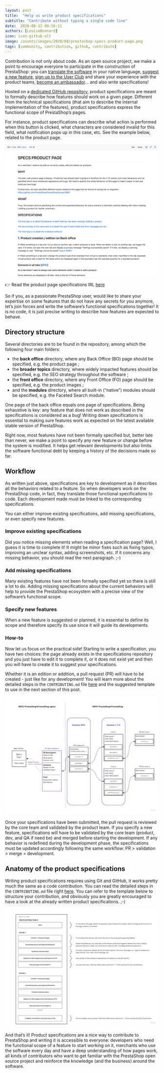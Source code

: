 ```yaml
---
layout: post
title:  "Help us write product specifications"
subtitle: "Contribute without typing a single code line"
date:  2020-08-12 09:10:11
authors: [LouiseBonnard]
icon: icon-github-alt
image: /assets/images/2020/08/prestashop-specs-product-page.png
tags: [community, contribution, github, contribute]
---
```


Contribution is not only about code. As an open source project, we make a point to encourage everyone to participate in the construction of PrestaShop: you can [translate the software](https://crowdin.com/project/prestashop-official) in your native language, [suggest a new feature](https://github.com/PrestaShop/PrestaShop/issues/new/choose), [sign up to the User Club](https://www.prestashop.com/en/club) and share your experience with the product teams, [become an ambassador](http://ambassadors.prestashop.com)... and also write specifications!

Hosted on a [dedicated GitHub repository](https://github.com/PrestaShop/prestashop-specs), product specifications are meant to formally describe how features should work on a given page. Different from the technical specifications (that aim to describe the internal implementation of the features), product specifications express the functional scope of PrestaShop’s pages.

For instance, product specifications can describe what action is performed when this button is clicked, what characters are considered invalid for this field, what notification pops up in this case, etc. See the example below, related to the product page.

![PrestaShop Product Page Specifications](/assets/images/2020/08/prestashop-specs-product-page.png)


:point_right: Read the product page specifications IRL [here](https://github.com/PrestaShop/prestashop-specs/blob/master/back-office/catalog/products/catalog-products-add-edit.md)

So if you, as a passionate PrestaShop user, would like to share your expertise on some features that do not have any secrets for you anymore, let’s join forces and write the software’s functional specifications together! It is no code, it is just precise writing to describe how features are expected to behave.


## Directory structure

Several directories are to be found in the repository, among which the following four main folders:

- the **back office** directory, where any Back Office (BO) page should be specified, e.g. the product page ;
- the **broader topics** directory, where widely impacted features should be specified, e.g. the SEO strategy throughout the software ;
- the **front office** directory, where any Front Office (FO) page should be specified, e.g. the product images ;
- and the **modules** directory, where all built-in (“native”) modules should be specified, e.g. the Faceted Search module.

One page of the back office equals one page of specifications. Being exhaustive is key: any feature that does not work as described in the specifications is considered as a bug! Writing down specifications is essential to making sure features work as expected on the latest available stable version of PrestaShop.

Right now, most features have not been formally specified but, better late than never, we make a point to specify any new feature or change before the system is modified. It helps get relevant developments but also limits the software functional debt by keeping a history of the decisions made so far.


## Workflow

As written just above, specifications are key to development as it describes all the behaviors related to a feature. So when developers work on the PrestaShop code, in fact, they translate those functional specifications to code. Each development made must be linked to the corresponding specifications.

You can either improve existing specifications, add missing specifications, or even specify new features.


### Improve existing specifications

Did you notice missing elements when reading a specification page? Well, I guess it is time to complete it! It might be minor fixes such as fixing typos, improving an unclear syntax, adding screenshots, etc. If it concerns any missing behavior, you should read the next paragraph. ;-)


### Add missing specifications

Many existing features have not been formally specified yet so there is still a lot to do. Adding missing specifications about the current behaviors will help to provide the PrestaShop ecosystem with a precise view of the software’s functional scope.


### Specify new features

When a new feature is suggested or planned, it is essential to define its scope and therefore specify its use since it will guide its developments.


### How-to

Now let us focus on the practical side! Starting to write a specification, you have two choices: the page already exists in the specifications repository and you just have to edit it to complete it, or it does not exist yet and then you will have to create it to suggest your specifications.

Whether it is an edition or addition, a pull request (PR) will have to be created - just like for any development! You will learn more about the detailed steps in the `CONTRIBUTING.md` file [here](https://github.com/PrestaShop/prestashop-specs/blob/master/CONTRIBUTING.md#process-to-follow) and the suggested template to use in the next section of this post.

![PrestaShop Product Specifications Management](/assets/images/2020/08/prestashop-specs-management.jpg)

Once your specifications have been submitted, the pull request is reviewed by the core team and validated by the product team. If you specify a new feature, specifications will have to be validated by the core team (product, dev, and QA if need be) and merged before starting the development. If any behavior is redefined during the development phase, the specifications must be updated accordingly following the same workflow: PR > validation > merge > development.


## Anatomy of the product specifications

Writing product specifications requires using Git and GitHub, it works pretty much the same as a code contribution. You can read the detailed steps in the `CONTRIBUTING.md` file right [here](https://github.com/PrestaShop/prestashop-specs/blob/master/CONTRIBUTING.md). You can refer to the template below to structure your contribution, and obviously you are greatly encouraged to have a look at the already written product specifications. ;-)

![PrestaShop Product Specifications Template](/assets/images/2020/08/prestashop-specs-template.jpg)

And that’s it! Product specifications are a nice way to contribute to PrestaShop and writing it is accessible to everyone: developers who need the functional scope of a feature to start working on it, merchants who use the software every day and have a deep understanding of how pages work, all kinds of contributors who want to get familiar with the PrestaShop open source project and reinforce the knowledge (and the business) around the software. 
